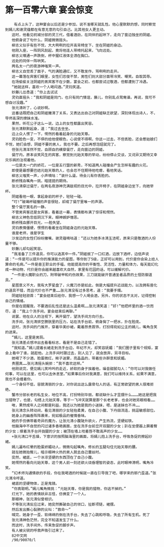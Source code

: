 # 第一百零六章 宴会惊变
        有点上头了，这种宴会以后还是少参加，说不准哪天就乱性。他心里默默的想，同时察觉到嫣儿和谢灵蕴都在有意无意的勾引自己。比其他女人更主动。
       这时，他看见杭城分部的灵三代，借着酒劲，在同伴的起哄下，走向了窗边独坐的阴姬。
       他俯身说了句什么，阴姬微微摇头。
       柳志义似乎有些不悦，大大咧咧的拉开高背椅坐下，坐在阴姬的身边。
       他刚入座，一阵阴风刮起，竟将他连人带椅托起来，飞向远处。
       柳志义噗通一声跌倒，杯中猩红液体全洒在胸口。
       远处的同伴一阵哄笑。
       两名太一门的夜游神嗤笑一声。
       柳志义自觉丢了面子，气的满脸通红，又不敢发作，骂咧咧的走开。
       这一幕落在宾客们眼里，女性们忍俊不禁，男性们则大部分面带冷笑、嘲笑。自取其辱。
       在场偷偷关注阴姬的男宾客不在少数，宴会之初，也都尝试过敬酒，但都遭到了冷遇。
       “她就这样，喜欢一个人喝闷酒。”灵钧笑道。
       妙藤儿怂恿道：“你上去试试
       灵钧直摇头：“我和阴姬是同门，也只有同门情谊，藤儿，你别乱点鸳鸯谱。再说，我可不想自讨没趣。”
       张元清听了，心说妙啊。
       这番话既把自己和阴姬撇清了关系，又表达出自己对阴姬缺乏欲望，深刻体现出诗人，不，导师高深的撩妹水准。
       果然，听花公子这么一说，边上的女性都露出笑容。
       张元清默默起身，道：“我过去坐坐。
       边上众人愣了一下，愕然的看着起身的元始天尊。
       灵钧脸色一变，不停的给他使眼色，心说使不得啊，你这一过去，不但丢脸，还会惹姑娘们不悦，她们会想，阴姬不要的男人，我也不要。之后再想泡妞就完了。
       但张元清浑然不觉，自顾自的横穿餐厅，走向窗边的阴姬。
       餐厅内，原本谈笑风生的宾客，察觉到元始天尊的举动，纷纷停止交谈，又诧异又期待又幸灾乐祸的注视着他。
       一位是太一门的娇花，一位是五行盟的新秀，不知道两人碰撞会产生怎样有趣的火花。
       即使是最想要巴结元始天尊的人，也会忍不住期待他吃瘪，看他笑话。
       柳志义嗤笑一声，小声嘀咕：“装什么逼，待会儿有你丢脸的。
       断桥残血嘴角一挑，暗搓搓的期待。
       张元清穿过餐厅，在两名夜游神充满敌视的目光中，拉开椅子，在阴姬身边坐下，向她举杯。
       阴姬看他一眼，拿起身前的杯子，轻轻一碰。
       “叮!”玻璃杯碰撞的声音很轻，却成了餐厅里唯一的声源。
       整个餐厅莫名的一静。
       不管男宾客还是女宾客，看着这一幕，表情都布满了惊讶和愕然。
       柳志义神色忽低阴沉下来，眼神嫉妒憎恶。
       断桥残血挪开目光，——脸失望。
       灵钧表情僵硬，愣愣的看着坐在阴姬身边的元始天尊。
       谁是老师，谁是学生
       沙发边的女性们纷纷撇嘴，谢灵蕴嘀咕道：“还以为她多冰清玉洁呢，原来只是敬酒的人份量不够。
       妙藤儿却勾起笑容。
       “我准备了三件道具，你可以选其中一件。”阴姬抿了一口红酒，边放下酒杯，边低声说道：“一件是可以提升你的推演能力的星图，等你到了5级，正好可以用到，代价是你会染上给人算命的毛病。”一件是兽王职业的手福，他能提高你的平衡性、灵活性、力量和体力，每天能幻化成一种动物，代价是你会越来越喜欢大自然，家里有花园的话，可以缓解代价。
       “一件是火魔职业的刀，附带破甲和灼伤效果，三刀就能破开普通圣者品质的土怪防御道具。”
       星图意义不大，我有大罗星盘了，火魔刀亦是如此，倒是大幅提升近战能力，以及拥有兽化的道具不错，而且代价也不严重……张元清没有过多思考，道：“我要手镯。
       阴姬轻轻颔首：“宴会结束后给你，我想一个人喝会酒，另外，你的状态不太对，记得控制自己的情绪。
       你是在提醒我，不要酒后乱性还是这么温柔啊……张元清笑道：“好!”他把杯里的酒一饮而尽，道：“我上个洗手间，宴会结束后再聊。”
       说罢，他在众人的注视下，离开餐厅，望洗手间方向行去。
       洗手间，张元清排空膀胱里的压力，站在洗手台前，俯身掬了一把水，扑在脸庞。
       这时，洗手间的门推开，穿着华美纱裙，戴着昂贵首饰，打扮得宛如公主的嫣儿，嘴角含笑的进来。
       “嫣儿，这里是男厕。
       张元清差点想冲出去看看标志，看是不是自己走错了。
       “我知道。”嫣儿提着长裙走到洗手台边，年纪不大，却笑容妩媚：“我们圈子里有个规矩，宴会上看中了谁，就趁他。上洗手间时跟过去，别人见了，就会放弃，另寻目标。
       她喝了不少酒，脸蛋微红，眸子迷蒙，亮晶晶的，带着些许醉意和妩媚。
       贵圈真……张元清摇头婉拒：“我不喜欢这样。”
       他刚说完，便见嫣儿笑吟吟的走近，娇软的身子挨着他，噪音甜腻勾人：“你可以对我做任何事，可以在这里，也可以去休息室。”如果事后你对我满意，我们可以维持关系，如果不满意，我也不会缠着你。
       一个身份不低，容貌清丽的少女，对你说出这么露骨勾人的话，有正常欲望的男人很难拒绝。
       蟹市分部长老的私生女，地位不高，打扮特别华丽，都说缺什么才显摆什么………她这是把我当猎物了，也是，勾搭上元始天尊，等于一飞冲天就算是那个长老老爹，也会对她另眼相看……
       唉，果然成年人之间都是利益，我还以为她是我的小迷妹，嗯，是迷妹也不冲……
       张元清念头转动间，看见清丽的少女轻抬柔黄，在自己小腹、下丹田流连，挑逗敏感部位。
       她身上的幽香阵阵袭来，宛如极品的催情香味。
       她的手仿佛带着奇异的魔力，让张元清小腹陡升欲火，产生热流，坚硬如铁。
       他脑海中不自觉的闪过诸多香艳画面，坐在洗手台前岔开双腿的少女；趴在坐便器上撅着臀的少女；撑着洗手台并拢腿的少女；被顶在墙上咬着唇不敢高声的少女……
       +张元清口干舌燥，下意识的按照脑海里的画面，将嫣儿抱上洗手台，呼吸急促的擦起纱裙。
       嫣儿遍布红晕的脸蛋娇媚动人，微微勾起嘴角，修长的玉腿勾住元始天尊的腰。
       就在她微抬臀儿，暗示眼神火热的男人脱去自己蕾丝时。
       突然，裙底，一个冰凉坚硬的东西顶在了自己小腹。
       她愕然的看向元始天尊，这个男人前一刻还欲火烧昏理智的姿态，此时眼神清明，嘴角冷笑。
       “幻术师沟通情欲的手段，你在我喝酒的时候就一直在引导我了吧，哪学来的邪门歪道。”张元清冷哼道。
       裙底的坚硬物体，正是鬼镜。
       “你真聪明。”嫣儿嘴角微挑：“元始天尊，你是我的猎物，你逃不掉的。”
       灯光下，她的表情妖异古怪，仿佛变了一个人。
       那眼神，张元清似曾相识。
       不等张元清反应过来，她突然撕破自己的领口，扯断项链，裙摆。
       然后发出撕心裂肺的尖叫：“救命～”
       喊完，她身子一歪，软绵绵的倒在洗手台，失去了心跳和呼吸，失去了所有生机。死了
       张元清神色茫然，完全不知道发生了什么。
       而这时，洗手间外，传来急促的脚步声。
       有人被尖锐的呼救声吸引过来了。
       82中文网
       /90/90070/l